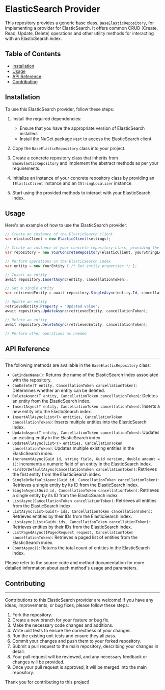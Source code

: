 # ElasticSearch Provider

This repository provides a generic base class, `BaseElasticRepository`, for implementing a provider for ElasticSearch. It offers common CRUD (Create, Read, Update, Delete) operations and other utility methods for interacting with an ElasticSearch index.

## Table of Contents
- [Installation](#installation)
- [Usage](#usage)
- [API Reference](#api-reference)
- [Contributing](#contributing)

## Installation

To use this ElasticSearch provider, follow these steps:

1. Install the required dependencies:
    - Ensure that you have the appropriate version of ElasticSearch installed.
    - Install the NuGet package `Nest` to access the ElasticSearch client.

2. Copy the `BaseElasticRepository` class into your project.

3. Create a concrete repository class that inherits from `BaseElasticRepository` and implement the abstract methods as per your requirements.

4. Initialize an instance of your concrete repository class by providing an `IElasticClient` instance and an `IStringLocalizer` instance.

5. Start using the provided methods to interact with your ElasticSearch index.

## Usage

Here's an example of how to use the ElasticSearch provider:

```csharp
// Create an instance of the ElasticSearch client
var elasticClient = new ElasticClient(settings);

// Create an instance of your concrete repository class, providing the ElasticSearch client and a string localizer
var repository = new YourConcreteRepository(elasticClient, yourStringLocalizer);

// Perform operations on the ElasticSearch index
var entity = new YourEntity { /* Set entity properties */ };

// Insert an entity
await repository.InsertAsync(entity, cancellationToken);

// Get a single entity
var retrievedEntity = await repository.SingleAsync(entity.Id, cancellationToken);

// Update an entity
retrievedEntity.Property = "Updated value";
await repository.UpdateAsync(retrievedEntity, cancellationToken);

// Delete an entity
await repository.DeleteAsync(retrievedEntity, cancellationToken);

// Perform other operations as needed
```


## API Reference

--------------
The following methods are available in the `BaseElasticRepository` class:

- `GetIndexName()`: Returns the name of the ElasticSearch index associated with the repository.
- `CanDelete(T entity, CancellationToken cancellationToken)`: Determines whether an entity can be deleted.
- `DeleteAsync(T entity, CancellationToken cancellationToken)`: Deletes an entity from the ElasticSearch index.
- `InsertAsync(T entity, CancellationToken cancellationToken)`: Inserts a new entity into the ElasticSearch index.
- `InsertAllAsync(List<T> entities, CancellationToken cancellationToken)`: Inserts multiple entities into the ElasticSearch index.
- `UpdateAsync(T entity, CancellationToken cancellationToken)`: Updates an existing entity in the ElasticSearch index.
- `UpdateAllAsync(List<T> entities, CancellationToken cancellationToken)`: Updates multiple existing entities in the ElasticSearch index.
- `IncrementAsync(Guid id, string field, Guid version, double amount = 1)`: Increments a numeric field of an entity in the ElasticSearch index.
- `FirstOrDefaultAsync(CancellationToken cancellationToken)`: Retrieves the first entity from the ElasticSearch index.
- `SingleOrDefaultAsync(Guid id, CancellationToken cancellationToken)`: Retrieves a single entity by its ID from the ElasticSearch index.
- `SingleAsync(Guid id, CancellationToken cancellationToken)`: Retrieves a single entity by its ID from the ElasticSearch index.
- `ListAsync(CancellationToken cancellationToken)`: Retrieves all entities from the ElasticSearch index.
- `ListAsync(List<Guid?> ids, CancellationToken cancellationToken)`: Retrieves entities by their IDs from the ElasticSearch index.
- `ListAsync(List<Guid> ids, CancellationToken cancellationToken)`: Retrieves entities by their IDs from the ElasticSearch index.
- `ListPagedAsync(IPagedRequest request, CancellationToken cancellationToken)`: Retrieves a paged list of entities from the ElasticSearch index.
- `CountAsync()`: Returns the total count of entities in the ElasticSearch index.

Please refer to the source code and method documentation for more detailed information about each method's usage and parameters.


## Contributing
------------
Contributions to this ElasticSearch provider are welcome! If you have any ideas, improvements, or bug fixes, please follow these steps:

1. Fork the repository.
2. Create a new branch for your feature or bug fix.
3. Make the necessary code changes and additions.
4. Write unit tests to ensure the correctness of your changes.
5. Run the existing unit tests and ensure they all pass.
6. Commit your changes and push them to your forked repository.
7. Submit a pull request to the main repository, describing your changes in detail.
8. Your pull request will be reviewed, and any necessary feedback or changes will be provided.
9. Once your pull request is approved, it will be merged into the main repository.

Thank you for contributing to this project!

